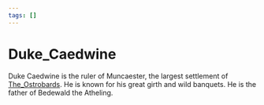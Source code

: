 ```yaml
---
tags: []
---
```

# Duke_Caedwine   
   
Duke Caedwine is the ruler of Muncaester, the largest settlement of [The_Ostrobards](./The_Ostrobards.md). He is known for his great girth and wild banquets. He is the father of Bedewald the Atheling.   
